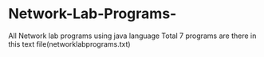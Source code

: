 # Network-Lab-Programs-
All Network lab programs using java language 
Total 7 programs are there in this text file(networklabprograms.txt) 
